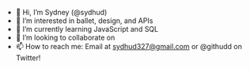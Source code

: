 - 👋 Hi, I’m Sydney (@sydhud)
- 👀 I’m interested in ballet, design, and APIs
- 🌱 I’m currently learning JavaScript and SQL
- 💞️ I’m looking to collaborate on 
- 📫 How to reach me: Email at sydhud327@gmail.com or @githudd on Twitter!

